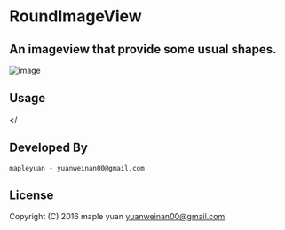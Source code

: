 RoundImageView
============
An imageview that provide some usual shapes.
------------
 ![image](https://github.com/mapleyuan/RoundImageView/blob/master/app/screenshot.png)
 
Usage
------------

</

>



Developed By
-------------

    mapleyuan - yuanweinan00@gmail.com

License
-------------

Copyright (C) 2016 maple yuan <yuanweinan00@gmail.com>
